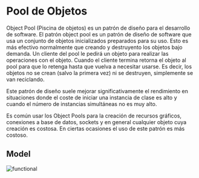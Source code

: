 # Pool de Objetos
  
  Object Pool (Piscina de objetos) es un patrón de diseño para el desarrollo de software. El patrón object pool es un patrón de diseño de software que usa un conjunto de objetos inicializados preparados para su uso. Esto es más efectivo normalmente que creando y destruyento los objetos bajo demanda. Un cliente del pool le pedirá un objeto para realizar las operaciones con el objeto. Cuando el cliente termina retorna el objeto al pool para que lo retenga hasta que vuelva a necesitar usarse. Es decir, los objetos no se crean (salvo la primera vez) ni se destruyen, simplemente se van reciclando.

Este patrón de diseño suele mejorar significativamente el rendimiento en situaciones donde el coste de iniciar una instancia de clase es alto y cuando el número de instancias simultáneas no es muy alto.

Es común usar los Object Pools para la creación de recursos gráficos, conexiones a base de datos, sockets y en general cualquier objeto cuya creación es costosa. En ciertas ocasiones el uso de este patrón es más costoso.
  
  ## Model
  ![functional](Pool_Objetos.png)
